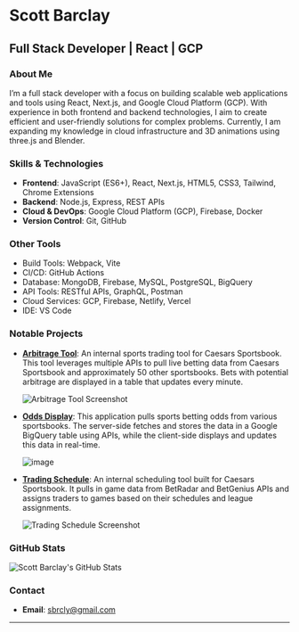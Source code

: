 # Scott Barclay

## Full Stack Developer | React | GCP

### About Me
I’m a full stack developer with a focus on building scalable web applications and tools using React, Next.js, and Google Cloud Platform (GCP). With experience in both frontend and backend technologies, I aim to create efficient and user-friendly solutions for complex problems. Currently, I am expanding my knowledge in cloud infrastructure and 3D animations using three.js and Blender.

### Skills & Technologies
- **Frontend**: JavaScript (ES6+), React, Next.js, HTML5, CSS3, Tailwind, Chrome Extensions
- **Backend**: Node.js, Express, REST APIs
- **Cloud & DevOps**: Google Cloud Platform (GCP), Firebase, Docker
- **Version Control**: Git, GitHub
### Other Tools
- Build Tools: Webpack, Vite
- CI/CD: GitHub Actions
- Database: MongoDB, Firebase, MySQL, PostgreSQL, BigQuery
- API Tools: RESTful APIs, GraphQL, Postman
- Cloud Services: GCP, Firebase, Netlify, Vercel
- IDE: VS Code

### Notable Projects
- **[Arbitrage Tool](https://github.com/sbrcly/Arbitrage-Public)**: An internal sports trading tool for Caesars Sportsbook. This tool leverages multiple APIs to pull live betting data from Caesars Sportsbook and approximately 50 other sportsbooks. Bets with potential arbitrage are displayed in a table that updates every minute.
  
  ![Arbitrage Tool Screenshot](https://user-images.githubusercontent.com/93163082/169880288-3cb09e61-2a11-4940-8607-8a3625321c0f.png)



- **[Odds Display](https://github.com/sbrcly/Odds-Display-Public)**: This application pulls sports betting odds from various sportsbooks. The server-side fetches and stores the data in a Google BigQuery table using APIs, while the client-side displays and updates this data in real-time.
  
  ![image](https://github.com/user-attachments/assets/0ab90e20-eaa5-4dd0-b608-a0420baeacac)



- **[Trading Schedule](https://github.com/sbrcly/Trading-Schedule-Public)**: An internal scheduling tool built for Caesars Sportsbook. It pulls in game data from BetRadar and BetGenius APIs and assigns traders to games based on their schedules and league assignments.
  
  ![Trading Schedule Screenshot](https://user-images.githubusercontent.com/93163082/169713029-5ebd3564-bc1a-432f-801f-53b1d80c54ee.png)



### GitHub Stats
![Scott Barclay's GitHub Stats](https://github-readme-stats.vercel.app/api?username=scottbarclay&show_icons=true&theme=default)

### Contact
- **Email**: [sbrcly@gmail.com](mailto:sbrcly@gmail.com)

---

